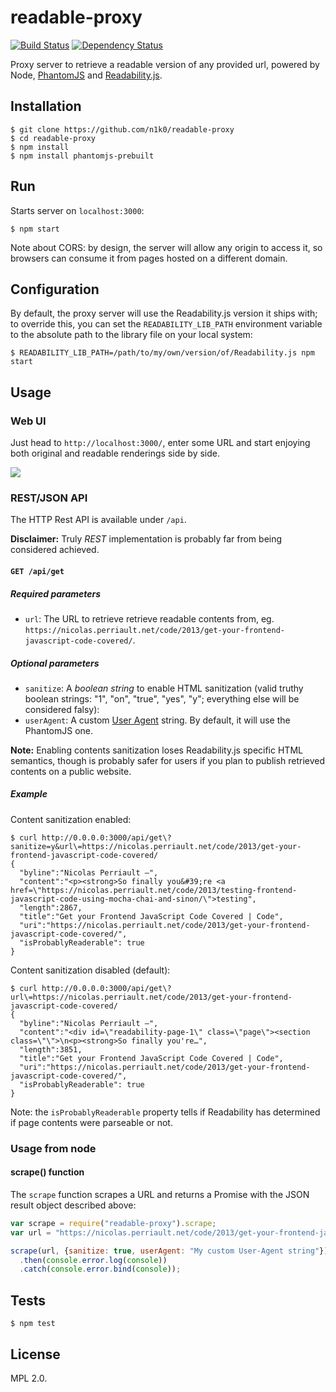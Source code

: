 readable-proxy
==============

[![Build Status](https://travis-ci.org/n1k0/readable-proxy.svg?branch=master)](https://travis-ci.org/n1k0/readable-proxy) [![Dependency Status](https://www.versioneye.com/user/projects/54f03dfc4f3108d1fa00000c/badge.svg?style=flat)](https://www.versioneye.com/user/projects/54f03dfc4f3108d1fa00000c)

Proxy server to retrieve a readable version of any provided url, powered by Node,
[PhantomJS](http://phantom.org/) and [Readability.js](https://github.com/mozilla/readability).

Installation
------------

    $ git clone https://github.com/n1k0/readable-proxy
    $ cd readable-proxy
    $ npm install
    $ npm install phantomjs-prebuilt
    

Run
---

Starts server on `localhost:3000`:

    $ npm start

Note about CORS: by design, the server will allow any origin to access it, so browsers can consume it from pages hosted on a different domain.

Configuration
-------------

By default, the proxy server will use the Readability.js version it ships with; to override this, you can set the `READABILITY_LIB_PATH` environment variable to the absolute path to the library file on your local system:

    $ READABILITY_LIB_PATH=/path/to/my/own/version/of/Readability.js npm start

Usage
-----

### Web UI

Just head to `http://localhost:3000/`, enter some URL and start enjoying both original and readable renderings side by side.

![](https://s3.amazonaws.com/f.cl.ly/items/0H2X0o1V2Y240u3L1b06/Screen%20Shot%202015-02-26%20at%2012.33.15.png)

### REST/JSON API

The HTTP Rest API is available under `/api`.

**Disclaimer:** Truly *REST* implementation is probably far from being considered achieved.

#### `GET /api/get`

##### Required parameters

- `url`: The URL to retrieve retrieve readable contents from, eg. `https://nicolas.perriault.net/code/2013/get-your-frontend-javascript-code-covered/`.

##### Optional parameters

- `sanitize`: A *boolean string* to enable HTML sanitization (valid truthy boolean strings: "1", "on", "true", "yes", "y"; everything else will be considered falsy):
- `userAgent`: A custom [User Agent](http://en.wikipedia.org/wiki/User_agent) string. By default, it will use the PhantomJS one.

**Note:** Enabling contents sanitization loses Readability.js specific HTML semantics, though is probably safer for users if you plan to publish retrieved contents on a public website.

##### Example

Content sanitization enabled:

    $ curl http://0.0.0.0:3000/api/get\?sanitize=y&url\=https://nicolas.perriault.net/code/2013/get-your-frontend-javascript-code-covered/
    {
      "byline":"Nicolas Perriault —",
      "content":"<p><strong>So finally you&#39;re <a href=\"https://nicolas.perriault.net/code/2013/testing-frontend-javascript-code-using-mocha-chai-and-sinon/\">testing",
      "length":2867,
      "title":"Get your Frontend JavaScript Code Covered | Code",
      "uri":"https://nicolas.perriault.net/code/2013/get-your-frontend-javascript-code-covered/",
      "isProbablyReaderable": true
    }

Content sanitization disabled (default):

    $ curl http://0.0.0.0:3000/api/get\?url\=https://nicolas.perriault.net/code/2013/get-your-frontend-javascript-code-covered/
    {
      "byline":"Nicolas Perriault —",
      "content":"<div id=\"readability-page-1\" class=\"page\"><section class=\"\">\n<p><strong>So finally you're…",
      "length":3851,
      "title":"Get your Frontend JavaScript Code Covered | Code",
      "uri":"https://nicolas.perriault.net/code/2013/get-your-frontend-javascript-code-covered/",
      "isProbablyReaderable": true
    }

Note: the `isProbablyReaderable` property tells if Readability has determined if page contents were parseable or not.

### Usage from node

#### scrape() function

The `scrape` function scrapes a URL and returns a Promise with the JSON result object described above:

```js
var scrape = require("readable-proxy").scrape;
var url = "https://nicolas.perriault.net/code/2013/get-your-frontend-javascript-code-covered/";

scrape(url, {sanitize: true, userAgent: "My custom User-Agent string"})
  .then(console.error.log(console))
  .catch(console.error.bind(console));
```

Tests
-----

    $ npm test

License
-------

MPL 2.0.
